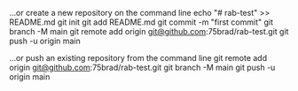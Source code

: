 …or create a new repository on the command line
echo "# rab-test" >> README.md
git init
git add README.md
git commit -m "first commit"
git branch -M main
git remote add origin git@github.com:75brad/rab-test.git
git push -u origin main

…or push an existing repository from the command line
git remote add origin git@github.com:75brad/rab-test.git
git branch -M main
git push -u origin main